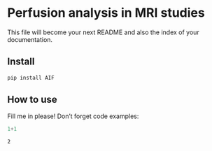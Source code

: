 Perfusion analysis in MRI studies
================

<!-- WARNING: THIS FILE WAS AUTOGENERATED! DO NOT EDIT! -->

This file will become your next README and also the index of your
documentation.

## Install

``` sh
pip install AIF
```

## How to use

Fill me in please! Don’t forget code examples:

``` python
1+1
```

    2
